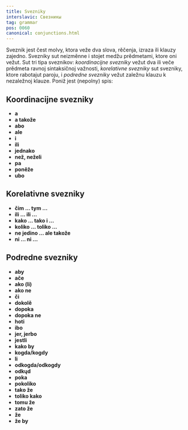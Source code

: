 ```yaml
---
title: Svezniky
interslavic: Свезникы
tag: grammar
pos: 0060
canonical: conjunctions.html
---
```


Sveznik jest čest molvy, ktora veže dva slova, rěčenja, izraza ili klauzy zajedno. Svezniky sut neizměnne i stojet medžu prědmetami, ktore oni vežut. Sut tri tipa sveznikov: *koordinacijne svezniky* vežut dva ili veče prědmeta ravnoj sintaksičnoj važnosti, *korelativne svezniky* sut svezniky, ktore rabotajut paroju, i *podredne svezniky* vežut zaležnu klauzu k nezaležnoj klauze. Poniž jest (nepolny) spis:

## Koordinacijne svezniky

- **a**
- **a takože**
- **abo**
- **ale**
- **i**
- **ili**
- **jednako**
- **než, neželi**
- **pa**
- **poněže**
- **ubo**

## Korelativne svezniky

- **čim ... tym ...**
- **ili ... ili ...**
- **kako ... tako i ...**
- **koliko ... toliko ...**
- **ne jedino ... ale takože**
- **ni ... ni ...**

## Podredne svezniky

- **aby**
- **ače**
- **ako (li)**
- **ako ne**
- **či**
- **dokolě**
- **dopoka**
- **dopoka ne**
- **hoti**
- **ibo**
- **jer, jerbo**
- **jestli**
- **kako by**
- **kogda/kogdy**
- **li**
- **odkogda/odkogdy**
- **odkųd**
- **poka**
- **pokoliko**
- **tako že**
- **toliko kako**
- **tomu že**
- **zato že**
- **že**
- **že by**
